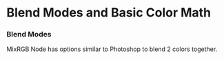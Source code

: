 # Blend Modes and Basic Color Math

### Blend Modes

MixRGB Node has options similar to Photoshop to blend 2 colors together.

